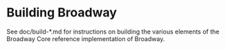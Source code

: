 Building Broadway
=============

See doc/build-*.md for instructions on building the various
elements of the Broadway Core reference implementation of Broadway.
